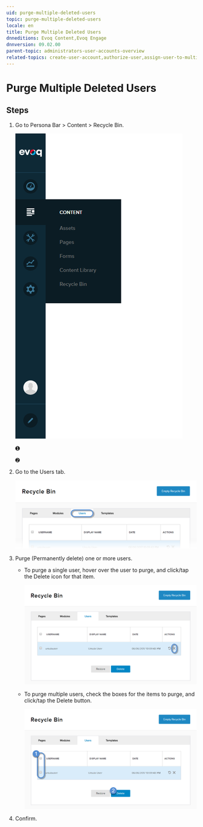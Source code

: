 ```yaml
---
uid: purge-multiple-deleted-users
topic: purge-multiple-deleted-users
locale: en
title: Purge Multiple Deleted Users
dnneditions: Evoq Content,Evoq Engage
dnnversion: 09.02.00
parent-topic: administrators-user-accounts-overview
related-topics: create-user-account,authorize-user,assign-user-to-multiple-roles,remove-user-from-multiple-roles,edit-user,manage-user-password,delete-user,delete-all-unauthorized-users,restore-deleted-user-account,purge-user-account,restore-multiple-deleted-users,create-host-account,authorize-host,promote-user-to-host,demote-from-host,manage-host-password,delete-host,delete-all-unauthorized-hosts,restore-deleted-host-account,purge-host-account
---
```


# Purge Multiple Deleted Users

## Steps

1.  Go to Persona Bar \> Content \> Recycle Bin.
    
    ![Persona Bar > Content > Recycle Bin](/images/scr-pbar-host-Content-E91.png)
    
    ➊
    
    ➋
    
2.  Go to the Users tab.
    
    ![Users](/images/scr-pbtabs-all-Content-RecycleBin-Users-E91.png)
    
3.  Purge (Permanently delete) one or more users.
    *   To purge a single user, hover over the user to purge, and click/tap the Delete icon for that item.
        
          
        
        ![Delete icon for each item in the list.](/images/scr-RecycleBin-Users-Delete-icon-E91.png)
        
          
        
    *   To purge multiple users, check the boxes for the items to purge, and click/tap the Delete button.
        
          
        
        ![Delete button.](/images/scr-RecycleBin-Users-Select-Then-Delete-button-E91.png)
        
          
        
4.  Confirm.